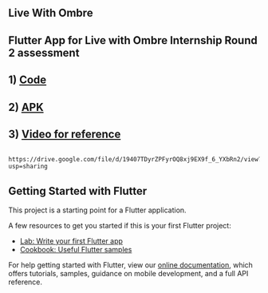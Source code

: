 ## Live With Ombre

## Flutter App for Live with Ombre Internship Round 2 assessment <br>
 

 ## 1) [Code](https://github.com/mad-skull/Ombre) <br>
 
 ## 2) [APK](https://github.com/mad-skull/Ombre/tree/main/build/app/outputs/flutter-apk) <br>
 
 ## 3) [Video for reference](https://github.com/mad-skull/Ombre/blob/main/Video.webm) <br>
       https://drive.google.com/file/d/19407TDyrZPFyrOQ8xj9EX9f_6_YXbRn2/view?usp=sharing









## Getting Started with Flutter

This project is a starting point for a Flutter application.

A few resources to get you started if this is your first Flutter project:

- [Lab: Write your first Flutter app](https://flutter.dev/docs/get-started/codelab)
- [Cookbook: Useful Flutter samples](https://flutter.dev/docs/cookbook)

For help getting started with Flutter, view our
[online documentation](https://flutter.dev/docs), which offers tutorials,
samples, guidance on mobile development, and a full API reference.
